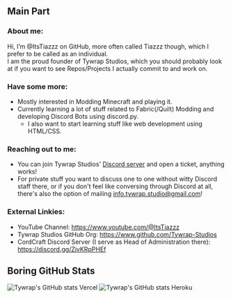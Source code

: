 ## Main Part
### About me:
Hi, I’m @ItsTiazzz on GitHub, more often called Tiazzz though, which I prefer to be called as an individual.  
I am the proud founder of Tywrap Studios, which you should probably look at if you want to see Repos/Projects I actually commit to and work on.  
### Have some more:
- Mostly interested in Modding Minecraft and playing it.
- Currently learning a lot of stuff related to Fabric(/Quilt) Modding and developing Discord Bots using discord.py.
  - I also want to start learning stuff like web development using HTML/CSS.
### Reaching out to me:
- You can join Tywrap Studios' [Discord server](https://discord.gg/kcm8scfCwK) and open a ticket, anything works!  
- For private stuff you want to discuss one to one without witty Discord staff there, or if you don't feel like conversing through Discord at all, there's also the option of mailing [info.tywrap.studio@gmail.com](mailto:info.tywrap.studio@gmail.com)!
### External Linkies:  
- YouTube Channel: https://www.youtube.com/@ItsTiazzz  
- Tywrap Studios GitHub Org: https://www.github.com/Tywrap-Studios  
- CordCraft Discord Server (I serve as Head of Administration there): https://discord.gg/ZjvKRpPHEf  
## Boring GitHub Stats
![Tywrap's GitHub stats Vercel](https://github-readme-stats.vercel.app/api?username=ItsTiazzz&show_icons=true&theme=dracula)
![Tywrap's GitHub stats Heroku](https://github-readme-streak-stats.herokuapp.com/?user=ItsTiazzz&theme=dark)
